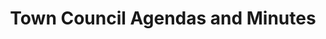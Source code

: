 ---
schema: default
title: Town Council Agendas and Minutes
organization: Town of Darrington
notes: "Darrington Town Council Meetings are held on the second Wednesday and the fourth Thursday of every month.\r\nLocation: Darrington Town Hall 1005 Cascade St.  Darrington, WA 98241\r\nTime: 7 PM"
resources:
  - name: Town Council Agendas and Minutes Page
    url: 'https://townofdarrington.com/meetings-and-agendas/'
    format: html
license: ''
category:
  - Uncategorized
maintainer: Town of Darrington
maintainer_email: ''
---